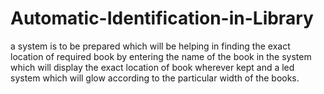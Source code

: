 # Automatic-Identification-in-Library
a system is to be prepared which will be helping in finding the exact location of required book by entering the name of the book in the system which will display the exact location of book wherever kept and a led system which will glow according to the particular width of the books.
